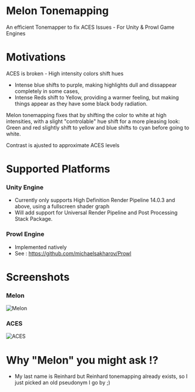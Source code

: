 # Melon Tonemapping
An efficient Tonemapper to fix ACES Issues - For Unity &amp; Prowl Game Engines

# Motivations
ACES is broken - High intensity colors shift hues
- Intense blue shifts to purple, making highlights dull and dissappear completely in some cases,
- Intense Reds shift to Yellow, providing a warmer feeling, but making things appear as they have some black body radiation.

Melon tonemapping fixes that by shifting the color to white at high intensities, 
with a slight "controlable" hue shift for a more pleasing look:
Green and red slightly shift to yellow and blue shifts to cyan before going to white.

Contrast is ajusted to approximate ACES levels

# Supported Platforms

### Unity Engine
- Currently only supports High Definition Render Pipeline 14.0.3 and above, using a fullscreen shader graph
- Will add support for Universal Render Pipeline and Post Processing Stack Package.

### Prowl Engine
- Implemented natively
- See : https://github.com/michaelsakharov/Prowl




# Screenshots

### Melon
![Melon](https://github.com/ltmx/Melon-Tonemapper/assets/47640688/107d99c5-7651-4544-8bc4-a243d809a532)

### ACES
![ACES](https://github.com/ltmx/Melon-Tonemapper/assets/47640688/abee2fae-503b-4661-ad81-d3ffb27e6258)


# Why "Melon" you might ask !?
- My last name is Reinhard but Reinhard tonemapping already exists, so I just picked an old pseudonym I go by ;)
